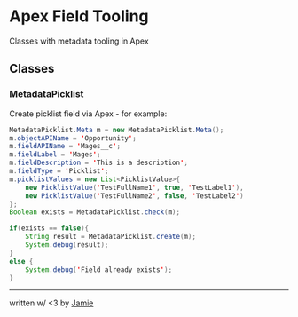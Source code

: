 # Apex Field Tooling

Classes with metadata tooling in Apex

## Classes

### MetadataPicklist

Create picklist field via Apex - for example:

```java
MetadataPicklist.Meta m = new MetadataPicklist.Meta();
m.objectAPIName = 'Opportunity';
m.fieldAPIName = 'Mages__c';
m.fieldLabel = 'Mages';
m.fieldDescription = 'This is a description';
m.fieldType = 'Picklist';
m.picklistValues = new List<PicklistValue>{
    new PicklistValue('TestFullName1', true, 'TestLabel1'),
    new PicklistValue('TestFullName2', false, 'TestLabel2')
};
Boolean exists = MetadataPicklist.check(m);

if(exists == false){
    String result = MetadataPicklist.create(m);
    System.debug(result);
}
else {
    System.debug('Field already exists');
}
```

---

written w/ <3 by [Jamie](me@jsmith.dev)
